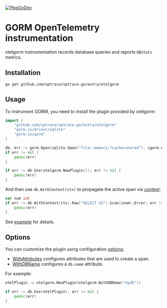 [![PkgGoDev](https://pkg.go.dev/badge/github.com/uptrace/uptrace-go/extra/otelgorm)](https://pkg.go.dev/github.com/uptrace/uptrace-go/extra/otelgorm)

# GORM OpenTelemetry instrumentation

otelgorm instrumentation records database queries and reports `DBStats` metrics.

## Installation

```shell
go get github.com/uptrace/uptrace-go/extra/otelgorm
```

## Usage

To instrument GORM, you need to install the plugin provided by otelgorm:

```go
import (
    "github.com/uptrace/uptrace-go/extra/otelgorm"
	"gorm.io/driver/sqlite"
	"gorm.io/gorm"
)

db, err := gorm.Open(sqlite.Open("file::memory:?cache=shared"), &gorm.Config{})
if err != nil {
	panic(err)
}

if err := db.Use(otelgorm.NewPlugin()); err != nil {
	panic(err)
}
```

And then use `db.WithContext(ctx)` to propagate the active span via
[context](https://docs.uptrace.dev/guide/go.html#context):

```go
var num int
if err := db.WithContext(ctx).Raw("SELECT 42").Scan(&num).Error; err != nil {
	panic(err)
}
```

See [example](/example/) for details.

## Options

You can customize the plugin using configuration
[options](https://pkg.go.dev/github.com/uptrace/uptrace-go/extra/otelgorm#Option):

- [WithAttributes](https://pkg.go.dev/github.com/uptrace/uptrace-go/extra/otelgorm#WithAttributes)
  configures attributes that are used to create a span.
- [WithDBName](https://pkg.go.dev/github.com/uptrace/uptrace-go/extra/otelgorm#WithDBName)
  configures a `db.name` attribute.

For example:

```go
otelPlugin := otelgorm.NewPlugin(otelgorm.WithDBName("mydb"))

if err := db.Use(otelPlugin); err != nil {
	panic(err)
}
```
